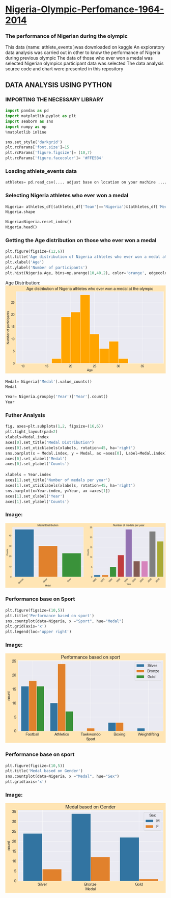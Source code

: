 # [Nigeria-Olympic-Perfomance-1964-2014](https://popecollins.github.io/Nigeria-Olympic-Perfomance-1964-2014/)

### The performance of Nigerian during the olympic
This data (name: athlete_events )was downloaded on kaggle 
An exploratory data analysis was carried out in other to know the performance of Nigeria during previous olympic
The data of those who ever won a medal was selected
Nigerian olympics participant data was selected 
The data analysis source code and chart were presented in this repository

## DATA ANALYSIS USING PYTHON 

### IMPORTING THE NECESSARY LIBRARY
```python
import pandas as pd
import matplotlib.pyplot as plt
import seaborn as sns
import numpy as np
%matplotlib inline
```

```python
sns.set_style('darkgrid')
plt.rcParams['font.size']=15
plt.rcParams['figure.figsize']= (10,7)
plt.rcParams['figure.facecolor']= '#FFE5B4'
```
### Loading athlete_events data
``` python
athletes= pd.read_csv(.... adjust base on location on your machine .../athlete_events.csv')
```
### Selecting Nigeria athletes who ever won a medal
```python
Nigeria= athletes_df[(athletes_df['Team']=='Nigeria')&(athletes_df['Medal'].notnull())]
Nigeria.shape
```
```python
Nigeria=Nigeria.reset_index()
Nigeria.head()
```
### Getting the Age distribution on those who ever won a medal
```python
plt.figure(figsize=(12,6))
plt.title('Age distribution of Nigeria athletes who ever won a medal at the olympic')
plt.xlabel('Age')
plt.ylabel('Number of participants')
plt.hist(Nigeria.Age, bins=np.arange(10,40,2), color='orange', edgecolor='white');
```
Age Distribution:
![alt text](https://github.com/PopeCollins/Nigeria-Olympic-Perfomance-1964-2014/blob/main/A1.png)

```python
Medal= Nigeria['Medal'].value_counts()
Medal
```
```python
Year= Nigeria.groupby('Year')['Year'].count()
Year
```
### Futher Analysis
```python
fig, axes=plt.subplots(1,2, figsize=(16,6))
plt.tight_layout(pad=2)
xlabels=Medal.index
axes[0].set_title("Medal Distribution")
axes[0].set_xticklabels(xlabels, rotation=45, ha='right')
sns.barplot(x = Medal.index, y = Medal, ax =axes[0], Label=Medal.index)
axes[0].set_xlabel('Medal')
axes[0].set_ylabel('Counts')

xlabels = Year.index
axes[1].set_title('Number of medals per year')
axes[1].set_xticklabels(xlabels, rotation=45, ha='right')
sns.barplot(x=Year.index, y=Year, ax =axes[1])
axes[1].set_xlabel('Year')
axes[1].set_ylabel('Counts')
```
### Image:
![](https://github.com/PopeCollins/Nigeria-Olympic-Perfomance-1964-2014/blob/main/A2.png)


### Performance base on Sport
```python
plt.figure(figsize=(10,5))
plt.title('Performance based on sport')
sns.countplot(data=Nigeria, x ="Sport", hue="Medal")
plt.grid(axis='x')
plt.legend(loc='upper right')
```
### Image:
![](https://github.com/PopeCollins/Nigeria-Olympic-Perfomance-1964-2014/blob/main/A3.png)

### Performance base on sport
``` python
plt.figure(figsize=(10,5))
plt.title('Medal based on Gender')
sns.countplot(data=Nigeria, x ="Medal", hue="Sex")
plt.grid(axis='x')
```
### Image:
![](https://github.com/PopeCollins/Nigeria-Olympic-Perfomance-1964-2014/blob/main/A4.png)
